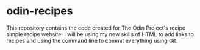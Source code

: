 # odin-recipes

This repository contains the code created for The Odin Project's recipe simple recipe website. I will be using my new skills of HTML to add links to recipes and using the command line to commit everything using Git. 